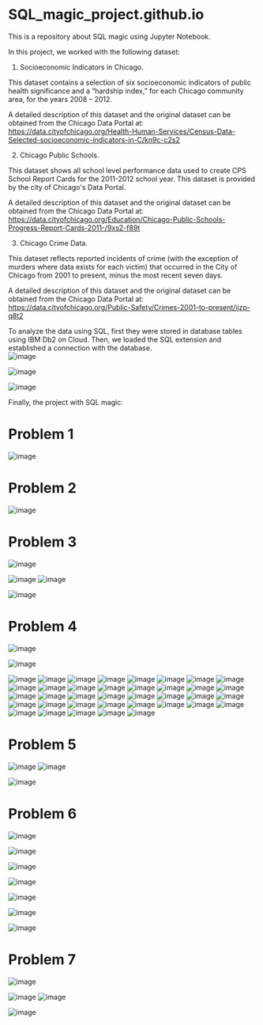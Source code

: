 # SQL_magic_project.github.io
This is a repository about SQL magic using Jupyter Notebook.

In this project, we worked with the following dataset:

1. Socioeconomic Indicators in Chicago. 

This dataset contains a selection of six socioeconomic indicators of public health significance and a “hardship index,” for each Chicago community area, for the years 2008 – 2012.

A detailed description of this dataset and the original dataset can be obtained from the Chicago Data Portal at: https://data.cityofchicago.org/Health-Human-Services/Census-Data-Selected-socioeconomic-indicators-in-C/kn9c-c2s2

2. Chicago Public Schools.

This dataset shows all school level performance data used to create CPS School Report Cards for the 2011-2012 school year. This dataset is provided by the city of Chicago's Data Portal.

A detailed description of this dataset and the original dataset can be obtained from the Chicago Data Portal at: https://data.cityofchicago.org/Education/Chicago-Public-Schools-Progress-Report-Cards-2011-/9xs2-f89t

3. Chicago Crime Data.

This dataset reflects reported incidents of crime (with the exception of murders where data exists for each victim) that occurred in the City of Chicago from 2001 to present, minus the most recent seven days.

A detailed description of this dataset and the original dataset can be obtained from the Chicago Data Portal at: https://data.cityofchicago.org/Public-Safety/Crimes-2001-to-present/ijzp-q8t2

To analyze the data using SQL, first they were stored in database tables using IBM Db2 on Cloud. Then, we loaded the SQL extension and established a connection with the database.  
![image](https://user-images.githubusercontent.com/81119854/126712206-850372a8-5779-4d92-b6f2-4356244d24c6.png)

![image](https://user-images.githubusercontent.com/81119854/126712258-730e9557-c913-4870-9e6d-f3dc4a560e92.png)

![image](https://user-images.githubusercontent.com/81119854/126712293-1634b264-e6e7-4c5c-98d4-3fdb3914e13b.png)

Finally, the project with SQL magic:

# Problem 1

![image](https://user-images.githubusercontent.com/81119854/126712628-8f47f8df-7974-40c3-aecf-8ad94e8f861f.png)

# Problem 2 

![image](https://user-images.githubusercontent.com/81119854/126712718-2e08aa38-735d-4d46-8f46-b41e8e4d1590.png)

# Problem 3 

![image](https://user-images.githubusercontent.com/81119854/126712760-348a780f-dd08-4e4d-90e5-23ba1910fefa.png)

![image](https://user-images.githubusercontent.com/81119854/126712822-5ca46562-de25-47e3-ad69-d759ef211ae4.png)
![image](https://user-images.githubusercontent.com/81119854/126712846-21897507-87c5-482e-baeb-b635a72aad70.png)

![image](https://user-images.githubusercontent.com/81119854/126712871-bf68177a-dcb8-46c8-853c-cae965722df3.png)

# Problem 4

![image](https://user-images.githubusercontent.com/81119854/126713180-ee400a8d-ba64-49b2-b681-7954e7e3728e.png)

![image](https://user-images.githubusercontent.com/81119854/126713207-eb02b93a-f197-415c-b75f-06cf0ab45a8e.png)

![image](https://user-images.githubusercontent.com/81119854/126713240-43b098b5-fa2d-4da3-a566-97ae75fe4055.png)
![image](https://user-images.githubusercontent.com/81119854/126713274-3a084eb3-c577-4321-bbd3-0f2ca4f9b3cc.png)
![image](https://user-images.githubusercontent.com/81119854/126713310-01acdba5-7c8e-484e-8c13-352516376182.png)
![image](https://user-images.githubusercontent.com/81119854/126713353-6c00546b-61d9-4e68-a8b0-f1d318584d09.png)
![image](https://user-images.githubusercontent.com/81119854/126713402-a7fea198-2cfb-4505-aa94-11c1914547e6.png)
![image](https://user-images.githubusercontent.com/81119854/126713444-2ee9874c-b704-46dd-bc91-cbb5f375ef40.png)
![image](https://user-images.githubusercontent.com/81119854/126713484-c0621925-a81b-4ed2-a460-3dc926baf752.png)
![image](https://user-images.githubusercontent.com/81119854/126713524-c125f8e4-9255-444a-a3dc-b05e71d916e8.png)
![image](https://user-images.githubusercontent.com/81119854/126713592-00d6aa6b-31bc-4db6-a203-71b3bdc57506.png)
![image](https://user-images.githubusercontent.com/81119854/126713647-a2f252fd-b40e-436c-b085-1d7ba2c2d7c9.png)
![image](https://user-images.githubusercontent.com/81119854/126713671-d1895fb7-ee4b-4f70-bd29-18c44aab9f1f.png)
![image](https://user-images.githubusercontent.com/81119854/126713706-2e018214-4439-4b07-b269-82e7a809be36.png)
![image](https://user-images.githubusercontent.com/81119854/126713745-1897442f-fabd-4a28-a96b-07309ffc0dfe.png)
![image](https://user-images.githubusercontent.com/81119854/126713776-4b3cd355-fd0d-4445-9834-7be5d56d59f9.png)
![image](https://user-images.githubusercontent.com/81119854/126713803-0d4f69e8-c7e4-4101-8f23-80dbb39ba7c9.png)
![image](https://user-images.githubusercontent.com/81119854/126713833-bc5da205-0d02-4269-a523-44d3b027b88a.png)
![image](https://user-images.githubusercontent.com/81119854/126713868-33f7a850-03dd-4fb3-b0a0-44c08bb07312.png)
![image](https://user-images.githubusercontent.com/81119854/126713915-1044b5c1-3e91-439b-a798-ed59e9c6f588.png)
![image](https://user-images.githubusercontent.com/81119854/126713950-946d5d64-ec48-4838-b26a-166186e7635d.png)
![image](https://user-images.githubusercontent.com/81119854/126713988-c432e9b2-3988-44e6-aa23-0fab2ec89bf8.png)
![image](https://user-images.githubusercontent.com/81119854/126714023-4bba4f50-a486-46f5-9fb8-71e6113a9899.png)
![image](https://user-images.githubusercontent.com/81119854/126714050-e8c55874-249c-4be5-bf34-f70862bcc1a0.png)
![image](https://user-images.githubusercontent.com/81119854/126714070-f8d602d6-81cc-4620-9fa7-46d4b128d95c.png)
![image](https://user-images.githubusercontent.com/81119854/126714097-45e4071c-2b03-42c8-8522-4d1b25864e3d.png)
![image](https://user-images.githubusercontent.com/81119854/126714126-620cdd7b-7497-41f7-852f-8464e2f8bc23.png)
![image](https://user-images.githubusercontent.com/81119854/126714158-ba035263-a3da-4d19-8c15-b49c60f3835d.png)
![image](https://user-images.githubusercontent.com/81119854/126714188-28bae506-cdb6-426f-9a2d-6220b671a0ea.png)
![image](https://user-images.githubusercontent.com/81119854/126714224-9d2323f2-85c1-44d1-a48a-fd39d846eb38.png)
![image](https://user-images.githubusercontent.com/81119854/126714256-94c19ece-c026-4728-9d32-d412930049c0.png)
![image](https://user-images.githubusercontent.com/81119854/126714297-a3e9814f-94e1-45fd-b740-0ad216214fd5.png)
![image](https://user-images.githubusercontent.com/81119854/126714335-1a816214-b71a-4a2b-adf9-ddf8cc0f76b0.png)
![image](https://user-images.githubusercontent.com/81119854/126714380-6506d8a6-28ed-4d0e-930e-f2cd2f565adc.png)
![image](https://user-images.githubusercontent.com/81119854/126714421-4cdee1ff-f180-4b99-942b-7cb1727cc3b3.png)
![image](https://user-images.githubusercontent.com/81119854/126714478-ad60338f-1389-4b5b-ae9c-3c80ed8bf34d.png)
![image](https://user-images.githubusercontent.com/81119854/126714505-e189be31-8612-4354-aebf-43e50354e734.png)
![image](https://user-images.githubusercontent.com/81119854/126714539-1c285c7b-94c3-4363-b37e-dc613fde556a.png)
![image](https://user-images.githubusercontent.com/81119854/126714564-14ce53ae-2153-4516-b313-6fd212f182bc.png)

# Problem 5

![image](https://user-images.githubusercontent.com/81119854/126714726-0a3796c7-44cd-4c57-930d-5ee5d9a0d288.png)
![image](https://user-images.githubusercontent.com/81119854/126714765-0746e788-bcdd-490a-9b19-188939f5e002.png)

![image](https://user-images.githubusercontent.com/81119854/126714848-2a1334b5-39f9-4985-94f8-2189322c9a09.png)

# Problem 6

![image](https://user-images.githubusercontent.com/81119854/126714905-31f32126-d771-4fc2-8876-b9bdd893c684.png)

![image](https://user-images.githubusercontent.com/81119854/126714927-9d009ca2-41c4-4b7b-98db-d4ed7ac36889.png)

![image](https://user-images.githubusercontent.com/81119854/126714962-85e0d16d-5aea-4946-8992-d44626998f01.png)

![image](https://user-images.githubusercontent.com/81119854/126714997-7a5ce924-fda3-4018-9bde-7e3235f87dcc.png)

![image](https://user-images.githubusercontent.com/81119854/126715030-e25bdf1b-c10f-4cca-8553-ac615f95045e.png)

![image](https://user-images.githubusercontent.com/81119854/126715055-281a5019-94d2-4559-acaf-02a752ab6c0a.png)

![image](https://user-images.githubusercontent.com/81119854/126715087-cfa355b7-9258-405d-8ad8-3ae0814fa890.png)

# Problem 7 

![image](https://user-images.githubusercontent.com/81119854/126715250-7ad10162-d986-4d31-b996-65da6a0cfe31.png)

![image](https://user-images.githubusercontent.com/81119854/126715295-6ac9c368-6ecb-478a-b75d-912d6e1145c6.png)
![image](https://user-images.githubusercontent.com/81119854/126715325-c4090715-fea6-45ea-8976-201704199cfe.png)

![image](https://user-images.githubusercontent.com/81119854/126715351-993632c7-99ae-479e-be0c-d1a7392d39e1.png)




































